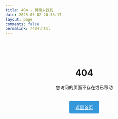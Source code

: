 ```yaml
---
title: 404 - 页面未找到
date: 2025-05-02 20:33:17
layout: page
comments: false
permalink: /404.html
---
```


<div class="error-container">
  <h1>404</h1>
  <p>您访问的页面不存在或已移动</p>
  <a href="/" class="home-link">返回首页</a>
</div>

<style>
.error-container {
  text-align: center;
  margin: 100px auto;
  max-width: 600px;
}
.home-link {
  display: inline-block;
  margin-top: 20px;
  padding: 10px 20px;
  background: #3498db;
  color: white;
  border-radius: 4px;
}
</style>